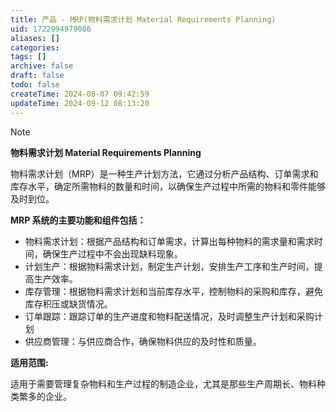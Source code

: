 ```yaml
---
title: 产品 - MRP(物料需求计划 Material Requirements Planning)
uid: 1722994979086
aliases: []
categories: 
tags: []
archive: false
draft: false
todo: false
createTime: 2024-08-07 09:42:59
updateTime: 2024-09-12 08:13:20
---
```


> [!NOTE]
> **物料需求计划 Material Requirements Planning**
>
> 物料需求计划（MRP）是一种生产计划方法，它通过分析产品结构、订单需求和库存水平，确定所需物料的数量和时间，以确保生产过程中所需的物料和零件能够及时到位。

**MRP 系统的主要功能和组件包括：**

- 物料需求计划：根据产品结构和订单需求，计算出每种物料的需求量和需求时间，确保生产过程中不会出现缺料现象。
- 计划生产：根据物料需求计划，制定生产计划，安排生产工序和生产时间，提高生产效率。
- 库存管理：根据物料需求计划和当前库存水平，控制物料的采购和库存，避免库存积压或缺货情况。
- 订单跟踪：跟踪订单的生产进度和物料配送情况，及时调整生产计划和采购计划
- 供应商管理：与供应商合作，确保物料供应的及时性和质量。

**适用范围:**

适用于需要管理复杂物料和生产过程的制造企业，尤其是那些生产周期长、物料种类繁多的企业。
